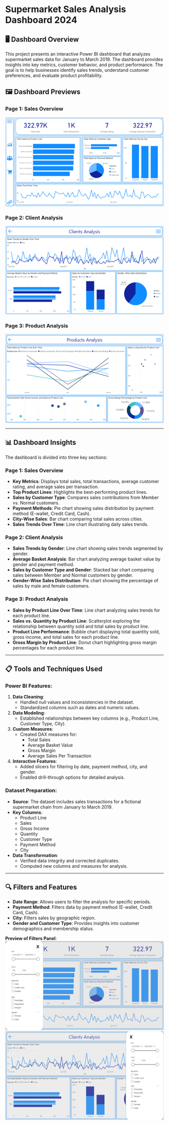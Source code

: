 # **Supermarket Sales Analysis Dashboard 2024**

## 🖥️ **Dashboard Overview**
This project presents an interactive Power BI dashboard that analyzes supermarket sales data for January to March 2019. The dashboard provides insights into key metrics, customer behavior, and product performance. The goal is to help businesses identify sales trends, understand customer preferences, and evaluate product profitability.

## 🖼️ **Dashboard Previews**

### **Page 1: Sales Overview**
![Dashboard](https://github.com/PatrykPaul/Shop-Sales/blob/main/images/Total%20Sales.png)

### **Page 2: Client Analysis**
![Dashboard](https://github.com/PatrykPaul/Shop-Sales/blob/main/images/Clients%20Analysis.png)

### **Page 3: Product Analysis**
![Dashboard](https://github.com/PatrykPaul/Shop-Sales/blob/main/images/Product%20Analysis.png)

---

## 📊 **Dashboard Insights**
The dashboard is divided into three key sections:

### **Page 1: Sales Overview**
- **Key Metrics**: Displays total sales, total transactions, average customer rating, and average sales per transaction.
- **Top Product Lines**: Highlights the best-performing product lines.
- **Sales by Customer Type**: Compares sales contributions from Member vs. Normal customers.
- **Payment Methods**: Pie chart showing sales distribution by payment method (E-wallet, Credit Card, Cash).
- **City-Wise Sales**: Bar chart comparing total sales across cities.
- **Sales Trends Over Time**: Line chart illustrating daily sales trends.

### **Page 2: Client Analysis**
- **Sales Trends by Gender**: Line chart showing sales trends segmented by gender.
- **Average Basket Analysis**: Bar chart analyzing average basket value by gender and payment method.
- **Sales by Customer Type and Gender**: Stacked bar chart comparing sales between Member and Normal customers by gender.
- **Gender-Wise Sales Distribution**: Pie chart showing the percentage of sales by male and female customers.

### **Page 3: Product Analysis**
- **Sales by Product Line Over Time**: Line chart analyzing sales trends for each product line.
- **Sales vs. Quantity by Product Line**: Scatterplot exploring the relationship between quantity sold and total sales by product line.
- **Product Line Performance**: Bubble chart displaying total quantity sold, gross income, and total sales for each product line.
- **Gross Margin by Product Line**: Donut chart highlighting gross margin percentages for each product line.

---

## 📋 **Tools and Techniques Used**

### **Power BI Features:**
1. **Data Cleaning**:
   - Handled null values and inconsistencies in the dataset.
   - Standardized columns such as dates and numeric values.
2. **Data Modeling**:
   - Established relationships between key columns (e.g., Product Line, Customer Type, City).
3. **Custom Measures**:
   - Created DAX measures for:
     - Total Sales
     - Average Basket Value
     - Gross Margin
     - Average Sales Per Transaction
4. **Interactive Features**:
   - Added slicers for filtering by date, payment method, city, and gender.
   - Enabled drill-through options for detailed analysis.

### **Dataset Preparation**:
- **Source**: The dataset includes sales transactions for a fictional supermarket chain from January to March 2019.
- **Key Columns**:
  - Product Line
  - Sales
  - Gross Income
  - Quantity
  - Customer Type
  - Payment Method
  - City
- **Data Transformation**:
  - Verified data integrity and corrected duplicates.
  - Computed new columns and measures for analysis.

---

## 🔍 **Filters and Features**
- **Date Range**: Allows users to filter the analysis for specific periods.
- **Payment Method**: Filters data by payment method (E-wallet, Credit Card, Cash).
- **City**: Filters sales by geographic region.
- **Gender and Customer Type**: Provides insights into customer demographics and membership status.

**Preview of Filters Panel**:
![Filters](https://github.com/PatrykPaul/Shop-Sales/blob/main/images/filters_1.png)
![Filters](https://github.com/PatrykPaul/Shop-Sales/blob/main/images/filters_2.png)


